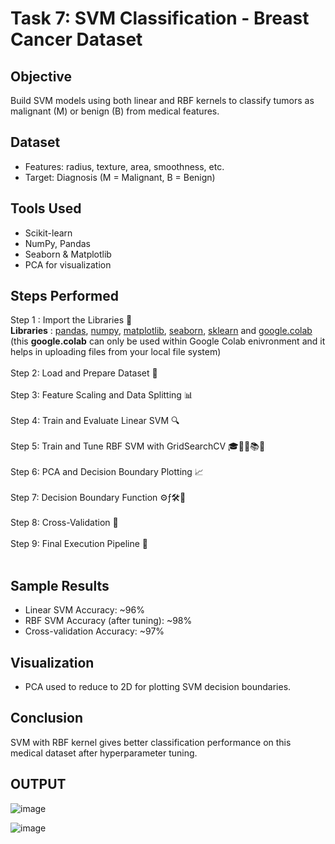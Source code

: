 # Task 7: SVM Classification - Breast Cancer Dataset

## Objective
Build SVM models using both linear and RBF kernels to classify tumors as malignant (M) or benign (B) from medical features.

## Dataset
- Features: radius, texture, area, smoothness, etc.
- Target: Diagnosis (M = Malignant, B = Benign)

## Tools Used
- Scikit-learn
- NumPy, Pandas
- Seaborn & Matplotlib
- PCA for visualization

## Steps Performed
Step 1 : Import the Libraries 📌
 <br/> **Libraries** : [pandas](https://pandas.pydata.org/), [numpy](https://numpy.org/), [matplotlib](https://matplotlib.org/), [seaborn](https://seaborn.pydata.org/), [sklearn](https://scikit-learn.org/stable/) and [google.colab](https://colab.research.google.com/notebooks/io.ipynb) <br/>
(this **google.colab** can only be used within Google Colab enivronment and it helps in uploading files from your local file system) <br/> <br/>
Step 2: Load and Prepare Dataset 📂  <br/> <br/>
Step 3: Feature Scaling and Data Splitting 📊 <br/> <br/>
Step 4: Train and Evaluate Linear SVM 🔍 <br/> <br/>
Step 5: Train and Tune RBF SVM with GridSearchCV 🎓🏋️‍♂️📚💪 <br/> <br/>
Step 6: PCA and Decision Boundary Plotting 📈 <br/> <br/>
Step 7: Decision Boundary Function ⚙️ƒ🛠️🦾 <br/> <br/>
Step 8: Cross-Validation 🔁 <br/> <br/>
Step 9: Final Execution Pipeline 🚀 <br/> <br/>

## Sample Results
- Linear SVM Accuracy: ~96%
- RBF SVM Accuracy (after tuning): ~98%
- Cross-validation Accuracy: ~97%

## Visualization
- PCA used to reduce to 2D for plotting SVM decision boundaries.

## Conclusion
SVM with RBF kernel gives better classification performance on this medical dataset after hyperparameter tuning.

## OUTPUT

![image](https://github.com/user-attachments/assets/324a3c17-a953-4b74-b9ab-1a83328c8eea)
<br/>

![image](https://github.com/user-attachments/assets/c702ba0a-67f0-4a15-aa23-e18374f30ba6)

